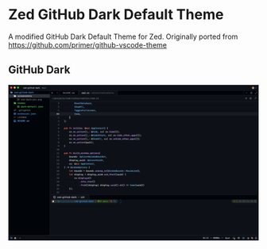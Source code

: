 # Zed GitHub Dark Default Theme
A modified GitHub Dark Default Theme for Zed. Originally ported from https://github.com/primer/github-vscode-theme

## GitHub Dark
![github-dark](./screenshots/github-dark.png)
